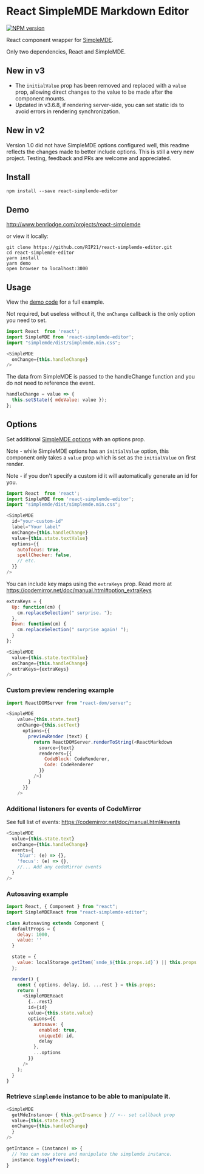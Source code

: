 # React SimpleMDE Markdown Editor
[![NPM version][npm-badge]][npm]

React component wrapper for
[SimpleMDE](https://github.com/sparksuite/simplemde-markdown-editor).

Only two dependencies, React and SimpleMDE.

## New in v3
 - The `initialValue` prop has been removed and replaced with a `value` prop, allowing direct changes to the value to be made after the component mounts.
 - Updated in v3.6.8, if rendering server-side, you can set static ids to avoid errors in rendering synchronization.

## New in v2
Version 1.0 did not have SimpleMDE options configured well, this readme reflects the changes made to better include options.
This is still a very new project. Testing, feedback and PRs are welcome and appreciated.

## Install
```
npm install --save react-simplemde-editor
```

## Demo
http://www.benrlodge.com/projects/react-simplemde

or view it locally:
```
git clone https://github.com/RIP21/react-simplemde-editor.git
cd react-simplemde-editor
yarn install
yarn demo
open browser to localhost:3000
```

## Usage
View the [demo code](https://github.com/benrlodge/react-simplemde-editor/tree/master/demo/src) for a full example.

Not required, but useless without it, the `onChange` callback is the only option you need to set.

```javascript
import React  from 'react';
import SimpleMDE from 'react-simplemde-editor';
import "simplemde/dist/simplemde.min.css";

<SimpleMDE
  onChange={this.handleChange}
/>
```

The data from SimpleMDE is passed to the handleChange function and you do not need to reference the event.

```javascript
handleChange = value => {
  this.setState({ mdeValue: value });
};
```

## Options
Set additional [SimpleMDE options](https://github.com/sparksuite/simplemde-markdown-editor#configuration) with an options prop.

Note - while SimpleMDE options has an `initialValue` option, this component only takes a `value` prop which is set as the `initialValue` on first render.

Note - if you don't specify a custom id it will automatically generate an id for you.

```javascript
import React  from 'react';
import SimpleMDE from 'react-simplemde-editor';
import "simplemde/dist/simplemde.min.css";

<SimpleMDE
  id="your-custom-id"
  label="Your label"
  onChange={this.handleChange}
  value={this.state.textValue}
  options={{
    autofocus: true,
    spellChecker: false,
    // etc.
  }}
/>
```

You can include key maps using the `extraKeys` prop.
Read more at https://codemirror.net/doc/manual.html#option_extraKeys

```javascript
extraKeys = {
  Up: function(cm) {
    cm.replaceSelection(" surprise. ");
  },
  Down: function(cm) {
    cm.replaceSelection(" surprise again! ");
  }
};

<SimpleMDE
  value={this.state.textValue}
  onChange={this.handleChange}
  extraKeys={extraKeys}
/>
```

### Custom preview rendering example

```javascript
import ReactDOMServer from "react-dom/server";

<SimpleMDE
    value={this.state.text}
    onChange={this.setText}
      options={{
        previewRender (text) {
          return ReactDOMServer.renderToString(<ReactMarkdown
            source={text}
            renderers={{
              CodeBlock: CodeRenderer,
              Code: CodeRenderer
            }}
          />)
        }
      }}
    />
```

### Additional listeners for events of CodeMirror

See full list of events: https://codemirror.net/doc/manual.html#events

```javascript
<SimpleMDE
  value={this.state.text}
  onChange={this.handleChange}
  events={
    'blur': (e) => {},
    'focus': (e) => {},
    //... Add any codeMirror events
  }
/>
```

### Autosaving example

```javascript
import React, { Component } from "react";
import SimpleMDEReact from "react-simplemde-editor";

class Autosaving extends Component {
  defaultProps = {
    delay: 1000,
    value: ''
  }

  state = {
    value: localStorage.getItem(`smde_${this.props.id}`) || this.props.value
  };

  render() {
    const { options, delay, id, ...rest } = this.props;
    return (
      <SimpleMDEReact
        {...rest}
        id={id}
        value={this.state.value}
        options={{
          autosave: {
            enabled: true,
            uniqueId: id,
            delay
          },
          ...options
        }}
      />
    );
  }
}
```


### Retrieve `simplemde` instance to be able to manipulate it.

```javascript
<SimpleMDE
  getMdeInstance= { this.getInsance } // <-- set callback prop
  value={this.state.text}
  onChange={this.handleChange}
  }
/>
```

```javascript
getIntance = (instance) => {
  // You can now store and manipulate the simplemde instance. 
  instance.togglePreview();
}
```




[npm-badge]: http://badge.fury.io/js/react-simplemde-editor.svg
[npm]: http://badge.fury.io/js/react-simplemde-editor
